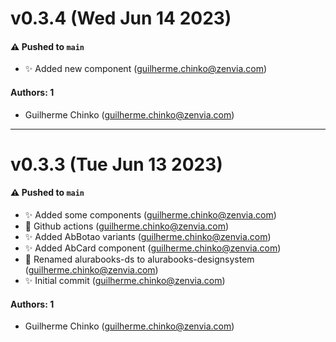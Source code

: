 # v0.3.4 (Wed Jun 14 2023)

#### ⚠️ Pushed to `main`

- :sparkles: Added new component (guilherme.chinko@zenvia.com)

#### Authors: 1

- Guilherme Chinko (guilherme.chinko@zenvia.com)

---

# v0.3.3 (Tue Jun 13 2023)

#### ⚠️ Pushed to `main`

- :sparkles: Added some components (guilherme.chinko@zenvia.com)
- :rocket: Github actions (guilherme.chinko@zenvia.com)
- :sparkles: Added AbBotao variants (guilherme.chinko@zenvia.com)
- :sparkles: Added AbCard component (guilherme.chinko@zenvia.com)
- :truck: Renamed alurabooks-ds to alurabooks-designsystem (guilherme.chinko@zenvia.com)
- :sparkles: Initial commit (guilherme.chinko@zenvia.com)

#### Authors: 1

- Guilherme Chinko (guilherme.chinko@zenvia.com)
